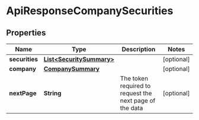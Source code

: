 
# ApiResponseCompanySecurities

## Properties
Name | Type | Description | Notes
------------ | ------------- | ------------- | -------------
**securities** | [**List&lt;SecuritySummary&gt;**](SecuritySummary.md) |  |  [optional]
**company** | [**CompanySummary**](CompanySummary.md) |  |  [optional]
**nextPage** | **String** | The token required to request the next page of the data |  [optional]



